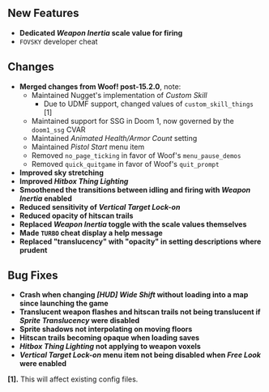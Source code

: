 ## New Features

- **Dedicated _Weapon Inertia_ scale value for firing**
- `FOVSKY` developer cheat

## Changes

- **Merged changes from Woof! post-15.2.0**, note:
  - Maintained Nugget's implementation of _Custom Skill_
    - Due to UDMF support, changed values of `custom_skill_things` [1]
  - Maintained support for SSG in Doom 1, now governed by the `doom1_ssg` CVAR
  - Maintained _Animated Health/Armor Count_ setting
  - Maintained _Pistol Start_ menu item
  - Removed `no_page_ticking` in favor of Woof's `menu_pause_demos`
  - Removed `quick_quitgame` in favor of Woof's `quit_prompt`
- **Improved sky stretching**
- **Improved _Hitbox Thing Lighting_**
- **Smoothened the transitions between idling and firing with _Weapon Inertia_ enabled**
- **Reduced sensitivity of _Vertical Target Lock-on_**
- **Reduced opacity of hitscan trails**
- **Replaced _Weapon Inertia_ toggle with the scale values themselves**
- **Made `TURBO` cheat display a help message**
- **Replaced "translucency" with "opacity" in setting descriptions where prudent**

## Bug Fixes

- **Crash when changing _[HUD] Wide Shift_ without loading into a map since launching the game**
- **Translucent weapon flashes and hitscan trails not being translucent if _Sprite Translucency_ were disabled**
- **Sprite shadows not interpolating on moving floors**
- **Hitscan trails becoming opaque when loading saves**
- **_Hitbox Thing Lighting_ not applying to weapon voxels**
- **_Vertical Target Lock-on_ menu item not being disabled when _Free Look_ were enabled**

**[1].** This will affect existing config files.
